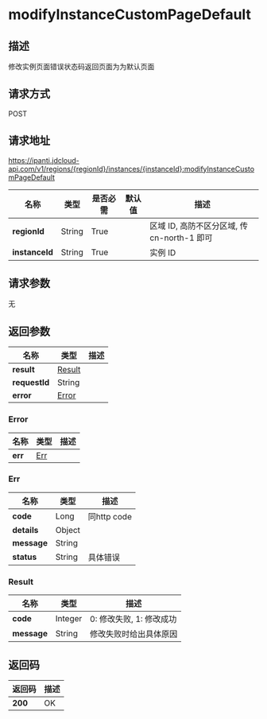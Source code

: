 # modifyInstanceCustomPageDefault


## 描述
修改实例页面错误状态码返回页面为为默认页面

## 请求方式
POST

## 请求地址
https://ipanti.jdcloud-api.com/v1/regions/{regionId}/instances/{instanceId}:modifyInstanceCustomPageDefault

|名称|类型|是否必需|默认值|描述|
|---|---|---|---|---|
|**regionId**|String|True| |区域 ID, 高防不区分区域, 传 cn-north-1 即可|
|**instanceId**|String|True| |实例 ID|

## 请求参数
无


## 返回参数
|名称|类型|描述|
|---|---|---|
|**result**|[Result](modifyinstancecustompagedefault#result)| |
|**requestId**|String| |
|**error**|[Error](modifyinstancecustompagedefault#error)| |

### <div id="error">Error</div>
|名称|类型|描述|
|---|---|---|
|**err**|[Err](modifyinstancecustompagedefault#err)| |
### <div id="err">Err</div>
|名称|类型|描述|
|---|---|---|
|**code**|Long|同http code|
|**details**|Object| |
|**message**|String| |
|**status**|String|具体错误|
### <div id="result">Result</div>
|名称|类型|描述|
|---|---|---|
|**code**|Integer|0: 修改失败, 1: 修改成功|
|**message**|String|修改失败时给出具体原因|

## 返回码
|返回码|描述|
|---|---|
|**200**|OK|
